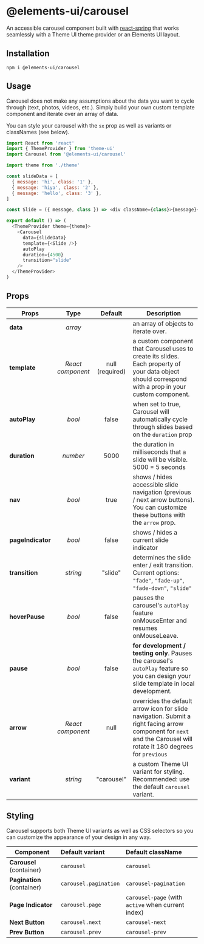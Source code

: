 # @elements-ui/carousel

An accessible carousel component built with [react-spring](https://www.react-spring.io/)
that works seamlessly with a Theme UI theme provider or an Elements UI layout.

## Installation

```
npm i @elements-ui/carousel
```

## Usage

Carousel does not make any assumptions about the data you want to cycle through (text, photos, videos, etc.). Simply build your own custom template component and iterate over an array of data.

You can style your carousel with the `sx` prop as well as variants or classNames (see below).

```js
import React from 'react'
import { ThemeProvider } from 'theme-ui'
import Carousel from '@elements-ui/carousel'

import theme from './theme'

const slideData = [
  { message: 'hi', class: '1' },
  { message: 'hiya', class: '2' },
  { message: 'hello', class: '3' },
]

const Slide = ({ message, class }) => <div className={class}>{message}</div>

export default () => (
  <ThemeProvider theme={theme}>
    <Carousel
      data={slideData}
      template={<Slide />}
      autoPlay
      duration={4500}
      transition="slide"
    />
  </ThemeProvider>
)
```

## Props

| Props             |       Type        |     Default     | Description                                                                                                                                                        |
| ----------------- | :---------------: | :-------------: | ------------------------------------------------------------------------------------------------------------------------------------------------------------------ |
| **data**          |      _array_      |  [](required)   | an array of objects to iterate over.                                                                                                                               |
| **template**      | _React component_ | null (required) | a custom component that Carousel uses to create its slides. Each property of your data object should correspond with a prop in your custom component.              |
| **autoPlay**      |      _bool_       |      false      | when set to true, Carousel will automatically cycle through slides based on the `duration` prop                                                                    |
| **duration**      |     _number_      |      5000       | the duration in milliseconds that a slide will be visible. 5000 = 5 seconds                                                                                        |
| **nav**           |      _bool_       |      true       | shows / hides accessible slide navigation (previous / next arrow buttons). You can customize these buttons with the `arrow` prop.                                  |
| **pageIndicator** |      _bool_       |      false      | shows / hides a current slide indicator                                                                                                                            |
| **transition**    |     _string_      |     "slide"     | determines the slide enter / exit transition. Current options: `"fade"`, `"fade-up"`, `"fade-down"`, `"slide"`                                                     |
| **hoverPause**    |      _bool_       |      false      | pauses the carousel's `autoPlay` feature onMouseEnter and resumes onMouseLeave.                                                                                    |
| **pause**         |      _bool_       |      false      | **for development / testing only**. Pauses the carousel's `autoPlay` feature so you can design your slide template in local development.                           |
| **arrow**         | _React component_ |      null       | overrides the default arrow icon for slide navigation. Submit a right facing arrow component for `next` and the Carousel will rotate it 180 degrees for `previous` |
| **variant**       |     _string_      |   "carousel"    | a custom Theme UI variant for styling. Recommended: use the default `carousel` variant.                                                                            |

## Styling

Carousel supports both Theme UI variants as well as CSS selectors so you can customize the appearance of your design in any way.

| Component                  | Default variant       | Default className                                  |
| -------------------------- | :-------------------- | :------------------------------------------------- |
| **Carousel** (container)   | `carousel`            | `carousel`                                         |
| **Pagination** (container) | `carousel.pagination` | `carousel-pagination`                              |
| **Page Indicator**         | `carousel.page`       | `carousel-page` (with `active` when current index) |
| **Next Button**            | `carousel.next`       | `carousel-next`                                    |
| **Prev Button**            | `carousel.prev`       | `carousel-prev`                                    |
